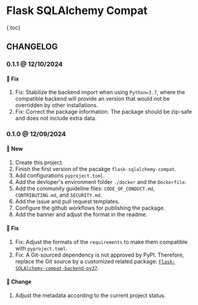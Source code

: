 # Flask SQLAlchemy Compat

{:toc}

## CHANGELOG

### 0.1.1 @ 12/10/2024

#### :wrench: Fix

1. Fix: Stabilize the backend import when using `Python=3.7`, where the compatible backend will provide an version that would not be overridden by other installations.
2. Fix: Correct the package information. The package should be zip-safe and does not include extra data.

### 0.1.0 @ 12/09/2024

#### :mega: New

1. Create this project.
2. Finish the first version of the pacakge `flask-sqlalchemy-compat`.
3. Add configurations `pyproject.toml`.
4. Add the devloper's environment folder `./docker` and the `Dockerfile`.
5. Add the community guideline files: `CODE_OF_CONDUCT.md`, `CONTRIBUTING.md`, and `SECURITY.md`.
6. Add the issue and pull request templates.
7. Configure the github workflows for publishing the package.
8. Add the banner and adjust the format in the readme.

#### :wrench: Fix

1. Fix: Adjust the formats of the `requirements` to make them compatible with `pyproject.toml`.
2. Fix: A Git-sourced dependency is not approved by PyPI. Therefore, replace the Git source by a customized related package: [`Flask-SQLAlchemy-compat-backend-py37`](https://pypi.org/project/Flask-SQLAlchemy-compat-backend-py37).

#### :floppy_disk: Change

1. Adjust the metadata according to the current project status.
